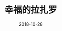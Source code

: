 ---
title: '幸福的拉扎罗'
date: '2018-10-28'
price: '30.0'
theaters: ['北京大学百周年纪念讲堂']
seat: ['12-1  2nd']
remark: ['学术放映']
---
